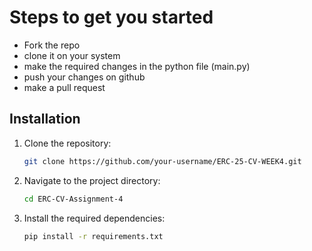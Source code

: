 # Steps to get you started

- Fork the repo
- clone it on your system
- make the required changes in the python file (main.py)
- push your changes on github
- make a pull request

## Installation

1. Clone the repository:
    ```sh
    git clone https://github.com/your-username/ERC-25-CV-WEEK4.git

    ```
2. Navigate to the project directory:
    ```sh
    cd ERC-CV-Assignment-4
    ```
3. Install the required dependencies:
    ```sh
    pip install -r requirements.txt
    ```
